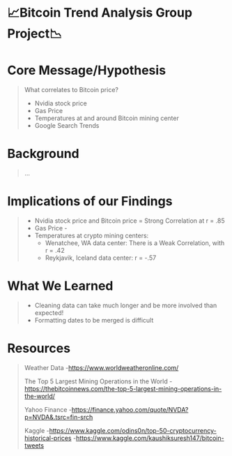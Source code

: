 # :chart_with_upwards_trend:Bitcoin Trend Analysis Group Project:chart_with_downwards_trend:

# Core Message/Hypothesis
> What correlates to Bitcoin price? 
>- Nvidia stock price
>- Gas Price
>- Temperatures at and around Bitcoin mining center
>- Google Search Trends
>

# Background
>...
>


# Implications of our Findings
>- Nvidia stock price and Bitcoin price = Strong Correlation at r = .85
>- Gas Price - 
>- Temperatures at crypto mining centers: 
>   - Wenatchee, WA data center: There is a Weak Correlation, with r = .42
>   - Reykjavik, Iceland data center: r = -.57

# What We Learned
>- Cleaning data can take much longer and be more involved than expected!
>- Formatting dates to be merged is difficult

# Resources
> Weather Data
>-https://www.worldweatheronline.com/  
>
>The Top 5 Largest Mining Operations in the World
>-https://thebitcoinnews.com/the-top-5-largest-mining-operations-in-the-world/ 
>
>Yahoo Finance
>-https://finance.yahoo.com/quote/NVDA?p=NVDA&.tsrc=fin-srch 
>
>Kaggle 
>-https://www.kaggle.com/odins0n/top-50-cryptocurrency-historical-prices
>-https://www.kaggle.com/kaushiksuresh147/bitcoin-tweets

